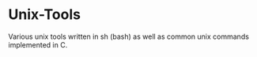 # Unix-Tools
Various unix tools written in sh (bash) as well as common unix commands implemented in C.
